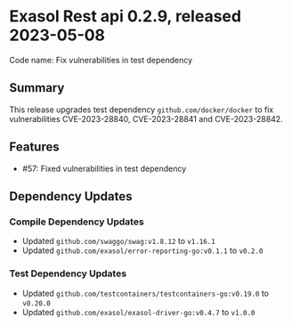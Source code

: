 # Exasol Rest api 0.2.9, released 2023-05-08

Code name: Fix vulnerabilities in test dependency

## Summary

This release upgrades test dependency `github.com/docker/docker` to fix vulnerabilities CVE-2023-28840, CVE-2023-28841 and CVE-2023-28842.

## Features

* #57: Fixed vulnerabilities in test dependency

## Dependency Updates

### Compile Dependency Updates

* Updated `github.com/swaggo/swag:v1.8.12` to `v1.16.1`
* Updated `github.com/exasol/error-reporting-go:v0.1.1` to `v0.2.0`

### Test Dependency Updates

* Updated `github.com/testcontainers/testcontainers-go:v0.19.0` to `v0.20.0`
* Updated `github.com/exasol/exasol-driver-go:v0.4.7` to `v1.0.0`
